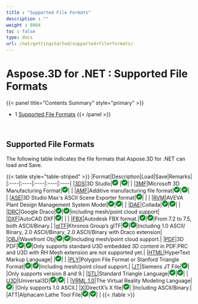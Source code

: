 ```yaml
---
title : "Supported File Formats" 
description : "" 
weight : 8004 
toc : false
type: docs
url: /net/gettingstarted/supported+file+formats/
---
```


# Aspose.3D for .NET : Supported File Formats


{{< panel title="Contents Summary" style="primary" >}}
*   1 [Supported File Formats](#supported-file-formats)
{{< /panel >}}
 

 

## Supported File Formats

The following table indicates the file formats that Aspose.3D for .NET can load and Save.

{{< table style="table-striped" >}}
|Format|Description|Load|Save|Remarks|
|:----|:----|:----|:----|:----|
|[3DS](https://wiki.fileformat.com/3d/3ds/)|3D Studio|![tick](check.png)  |![tick](check.png)| |
|[3MF](https://wiki.fileformat.com/3d/3mf/)|Microsoft 3D Manufacturing Format|![tick](check.png)| |
|[AMF](https://wiki.fileformat.com/3d/amf/)|Additive manufacturing file format|![tick](check.png)|![tick](check.png)| |
|[ASE](https://wiki.fileformat.com/3d/ase/)|3D Studio Max's ASCII Scene Exporter format|![tick](check.png)| | |
|[RVM](https://wiki.fileformat.com/3d/rvm/)|AVEVA Plant Design Management System Model|![tick](check.png)|![tick](check.png)| |
|[DAE](https://wiki.fileformat.com/3d/dae/)|Collada|![tick](check.png)|![tick](check.png)| |
|[DRC](https://wiki.fileformat.com/3d/drc/)|Google Draco|![tick](check.png)|![tick](check.png)|Including mesh/point cloud support|
|[DXF](https://wiki.fileformat.com/cad/dxf/)|AutoCAD DXF|![tick](check.png)| | |
|[FBX](https://wiki.fileformat.com/3d/fbx/)|Autodesk FBX format.|![tick](check.png)|![tick](check.png)|From 7.2 to 7.5, both ASCII/Binary.|
|[glTF](https://wiki.fileformat.com/3d/glb/)|Khronos Group’s glTF|![tick](check.png)|![tick](check.png)|Including 1.0 ASCII/ Binary, 2.0 ASCII/Binary, 2.0 ASCII/Binary with Draco extension|
|[OBJ](https://wiki.fileformat.com/3d/obj/)|Wavefront Obj|![tick](check.png)|![tick](check.png)|Including mesh/point cloud support.|
|[PDF](https://wiki.fileformat.com/view/pdf/)|3D PDF|![tick](check.png)|![tick](check.png)|Only supports standard U3D embedded 3D content in PDF.PRC and U3D with RH Mesh extension are not supported yet.|
|[HTML](https://wiki.fileformat.com/web/html/)|HyperText Markup Language| |![tick](check.png)| |
|[PLY](https://wiki.fileformat.com/3d/ply/)|Polygon File Format or Stanford Triangle Format|![tick](check.png)|![tick](check.png)|Including mesh/point cloud support.|
|[JT](https://wiki.fileformat.com/3d/jt/)|Siemens JT File|![tick](check.png)| |Only supports version 8 and 9.|
|[STL](https://wiki.fileformat.com/cad/stl/)|Standard Triangle Language|![tick](check.png)|![tick](check.png)| |
[U3D](https://wiki.fileformat.com/3d/u3d/)|Universal3D|![tick](check.png)|![tick](check.png)| |
|[VRML 1.0](https://wiki.fileformat.com/3d/vrml/)|The Virtual Reality Modeling Language|![tick](check.png)| |Only supports 1.0 ASCII.|
|[X](https://wiki.fileformat.com/3d/x/)|DirectX’s X file|![tick](check.png)| |Including ASCII/Binary.|
|ATT|Alphacam Lathe Tool File|![tick](check.png)|![tick](check.png)| |
{{< /table >}}

